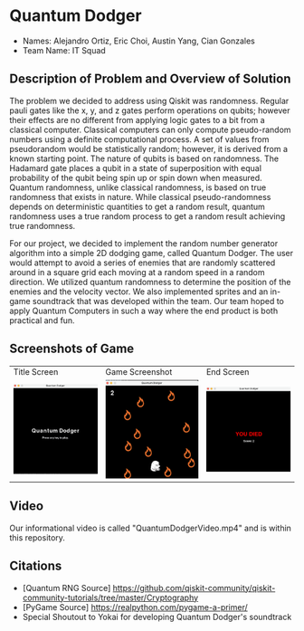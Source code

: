 # Quantum Dodger
* Names: Alejandro Ortiz, Eric Choi, Austin Yang, Cian Gonzales
* Team Name: IT Squad

## Description of Problem and Overview of Solution
The problem we decided to address using Qiskit was randomness. Regular pauli gates like the x, y, and z gates perform operations on qubits; however their effects are no different from applying logic gates to a bit from a classical computer. Classical computers can only compute pseudo-random numbers using a definite computational process. A set of values from pseudorandom would be statistically random; however, it is derived from a known starting point. The nature of qubits is based on randomness. The Hadamard gate places a qubit in a state of superposition with equal probability of the qubit being spin up or spin down when measured. Quantum randomness, unlike classical randomness, is based on true randomness that exists in nature. While classical pseudo-randomness depends on deterministic quantities to get a random result, quantum randomness uses a true random process to get a random result achieving true randomness. 

For our project, we decided to implement the random number generator algorithm into a simple 2D dodging game, called Quantum Dodger. The user would attempt to avoid a series of enemies that are randomly scattered around in a square grid each moving at a random speed in a random direction. We utilized quantum randomness to determine the position of the enemies and the velocity vector. We also implemented sprites and an in-game soundtrack that was developed within the team. Our team hoped to apply Quantum Computers in such a way where the end product is both practical and fun.

## Screenshots of Game
<table>
  <tr>
    <td>Title Screen</td>
     <td>Game Screenshot</td>
     <td>End Screen</td>
  </tr>
  <tr>
    <td><img src="images/titlescreen.png" width=270></td>
    <td><img src="images/game_ss.png" width=270></td>
    <td><img src="images/endscreen.png" width=270></td>
  </tr>
 </table>

 ## Video
 Our informational video is called "QuantumDodgerVideo.mp4" and is within this repository.

## Citations
* [Quantum RNG Source] https://github.com/qiskit-community/qiskit-community-tutorials/tree/master/Cryptography
* [PyGame Source] https://realpython.com/pygame-a-primer/
* Special Shoutout to Yokai for developing Quantum Dodger's soundtrack
